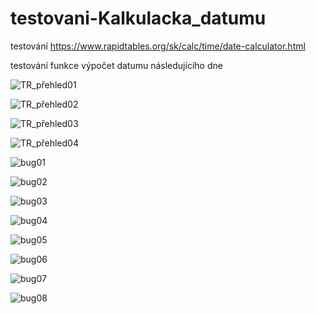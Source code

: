 # testovani-Kalkulacka_datumu
testování https://www.rapidtables.org/sk/calc/time/date-calculator.html

testování funkce výpočet datumu následujícího dne


![TR_přehled01](https://user-images.githubusercontent.com/117156625/203071215-0ce82f47-6a53-48a7-ba80-87b99e582d9d.png)

![TR_přehled02](https://user-images.githubusercontent.com/117156625/203071229-be248e6a-472e-4910-b869-420d8bee577f.png)

![TR_přehled03](https://user-images.githubusercontent.com/117156625/203071250-7942b147-8d96-4676-8e2b-e3915df64210.png)

![TR_přehled04](https://user-images.githubusercontent.com/117156625/203071276-2e7301f7-7fe3-4724-9670-d7c13655963c.png)

![bug01](https://user-images.githubusercontent.com/117156625/203071302-638415c2-3695-468a-a38e-a8de79a89760.png)

![bug02](https://user-images.githubusercontent.com/117156625/203071314-90f1d208-4c55-4469-b82d-13cade13ae7a.png)

![bug03](https://user-images.githubusercontent.com/117156625/203071325-03367720-4205-4886-a778-a08414df2d42.png)

![bug04](https://user-images.githubusercontent.com/117156625/203071354-035f55e6-cf5d-428b-a55d-31f95cf7b837.png)

![bug05](https://user-images.githubusercontent.com/117156625/203071395-f90a7ad9-bb5e-4945-b0ba-fbce7a7b23d9.png)

![bug06](https://user-images.githubusercontent.com/117156625/203071430-516afdf3-f0a7-4161-915c-aadd38eb3076.png)

![bug07](https://user-images.githubusercontent.com/117156625/203071467-89afabd3-3037-43af-ba68-f504b678d68e.png)

![bug08](https://user-images.githubusercontent.com/117156625/203071497-7264f257-c104-47ad-ac7d-4cc370ed28f4.png)
